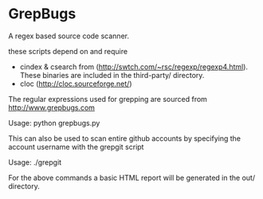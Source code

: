 GrepBugs
========

A regex based source code scanner.

these scripts depend on and require
- cindex & csearch from (http://swtch.com/~rsc/regexp/regexp4.html). These binaries are included in the third-party/ directory.
- cloc (http://cloc.sourceforge.net/)

The regular expressions used for grepping are sourced from http://www.grepbugs.com

Usage:
python grepbugs.py <directory containing source code>

This can also be used to scan entire github accounts by specifying the account username with the grepgit script

Usage:
./grepgit

For the above commands a basic HTML report will be generated in the out/ directory.
